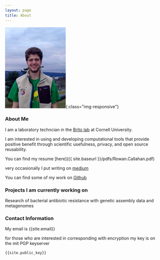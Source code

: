 ```yaml
---
layout: page
title: About
---
```

![profile](/assets/RowanCallahanHeadshot2.jpg){:class="img-responsive"}

### About Me 
I am a laboratory techncian in the [Brito lab](https://www.britolab.org/people) at Cornell University.

I am interested in using and developing computational tools that provide positive benefit through scientific usefulness, privacy, and open source reusability.

You can find my resume [here]({{ site.baseurl }}/pdfs/Rowan.Callahan.pdf)

very occasionally I put  writing on [medium](https://medium.com/@rowancallahan)

You can find some of my work on [Github](https://github.com/rowancallahan)


### Projects I am currently working on

Research of bacterial antibiotic resistance with genetic assembly data and metagenomes


### Contact Information  

My email is {{site.email}}

for those who are interested in corresponding with encryption my key is on the mit PGP keyserver
```
{{site.public_key}}

```


